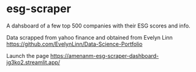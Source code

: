 # esg-scraper

A dahsboard of a few top 500 companies with their ESG scores and info.

Data scrapped from yahoo finance and obtained from Evelyn Linn https://github.com/EvelynLinn/Data-Science-Portfolio

Launch the page https://amenanm-esg-scraper-dashboard-jg3ko2.streamlit.app/
